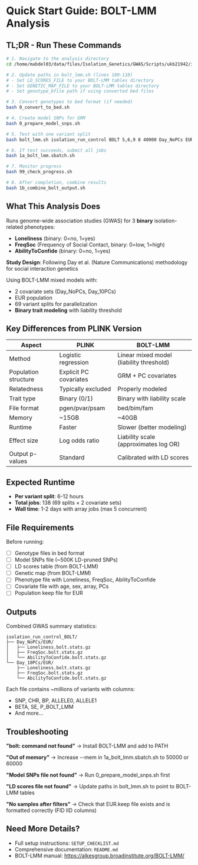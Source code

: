 # Quick Start Guide: BOLT-LMM Analysis

## TL;DR - Run These Commands

```bash
# 1. Navigate to the analysis directory
cd /home/mabdel03/data/files/Isolation_Genetics/GWAS/Scripts/ukb21942/isolation_run_control_BOLT

# 2. Update paths in bolt_lmm.sh (lines 100-110)
# - Set LD_SCORES_FILE to your BOLT-LMM tables directory
# - Set GENETIC_MAP_FILE to your BOLT-LMM tables directory
# - Set genotype_bfile path if using converted bed files

# 3. Convert genotypes to bed format (if needed)
bash 0_convert_to_bed.sh

# 4. Create model SNPs for GRM
bash 0_prepare_model_snps.sh

# 5. Test with one variant split
bash bolt_lmm.sh isolation_run_control BOLT 5,6,9 8 40000 Day_NoPCs EUR 1

# 6. If test succeeds, submit all jobs
bash 1a_bolt_lmm.sbatch.sh

# 7. Monitor progress
bash 99_check_progress.sh

# 8. After completion, combine results
bash 1b_combine_bolt_output.sh
```

## What This Analysis Does

Runs genome-wide association studies (GWAS) for 3 **binary** isolation-related phenotypes:
- **Loneliness** (binary: 0=no, 1=yes)
- **FreqSoc** (Frequency of Social Contact, binary: 0=low, 1=high)
- **AbilityToConfide** (binary: 0=no, 1=yes)

**Study Design**: Following Day et al. (Nature Communications) methodology for social interaction genetics

Using BOLT-LMM mixed models with:
- 2 covariate sets (Day_NoPCs, Day_10PCs)
- EUR population
- 69 variant splits for parallelization
- **Binary trait modeling** with liability threshold

## Key Differences from PLINK Version

| Aspect | PLINK | BOLT-LMM |
|--------|-------|----------|
| Method | Logistic regression | Linear mixed model (liability threshold) |
| Population structure | Explicit PC covariates | GRM + PC covariates |
| Relatedness | Typically excluded | Properly modeled |
| Trait type | Binary (0/1) | Binary with liability scale |
| File format | pgen/pvar/psam | bed/bim/fam |
| Memory | ~15GB | ~40GB |
| Runtime | Faster | Slower (better modeling) |
| Effect size | Log odds ratio | Liability scale (approximates log OR) |
| Output p-values | Standard | Calibrated with LD scores |

## Expected Runtime

- **Per variant split**: 6-12 hours
- **Total jobs**: 138 (69 splits × 2 covariate sets)
- **Wall time**: 1-2 days with array jobs (max 5 concurrent)

## File Requirements

Before running:
- [ ] Genotype files in bed format
- [ ] Model SNPs file (~500K LD-pruned SNPs)
- [ ] LD scores table (from BOLT-LMM)
- [ ] Genetic map (from BOLT-LMM)
- [ ] Phenotype file with Loneliness, FreqSoc, AbilityToConfide
- [ ] Covariate file with age, sex, array, PCs
- [ ] Population keep file for EUR

## Outputs

Combined GWAS summary statistics:
```
isolation_run_control_BOLT/
├── Day_NoPCs/EUR/
│   ├── Loneliness.bolt.stats.gz
│   ├── FreqSoc.bolt.stats.gz
│   └── AbilityToConfide.bolt.stats.gz
└── Day_10PCs/EUR/
    ├── Loneliness.bolt.stats.gz
    ├── FreqSoc.bolt.stats.gz
    └── AbilityToConfide.bolt.stats.gz
```

Each file contains ~millions of variants with columns:
- SNP, CHR, BP, ALLELE0, ALLELE1
- BETA, SE, P_BOLT_LMM
- And more...

## Troubleshooting

**"bolt: command not found"**
→ Install BOLT-LMM and add to PATH

**"Out of memory"**
→ Increase --mem in 1a_bolt_lmm.sbatch.sh to 50000 or 60000

**"Model SNPs file not found"**
→ Run 0_prepare_model_snps.sh first

**"LD scores file not found"**
→ Update paths in bolt_lmm.sh to point to BOLT-LMM tables

**"No samples after filters"**
→ Check that EUR.keep file exists and is formatted correctly (FID IID columns)

## Need More Details?

- Full setup instructions: `SETUP_CHECKLIST.md`
- Comprehensive documentation: `README.md`
- BOLT-LMM manual: https://alkesgroup.broadinstitute.org/BOLT-LMM/

